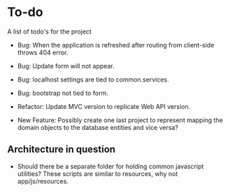 To-do
==========
A list of todo's for the project

* Bug: When the application is refreshed after routing from client-side throws 404 error.
* Bug: Update form will not appear.
* Bug: localhost settings are tied to common.services.
* Bug: bootstrap not tied to form.

* Refactor: Update MVC version to replicate Web API version.
* New Feature: Possibly create one last project to represent mapping the domain objects to the database entities and vice versa?

Architecture in question
-------------------

* Should there be a separate folder for holding common javascript utilities? These scripts are similar to resources, why not app/js/resources.
